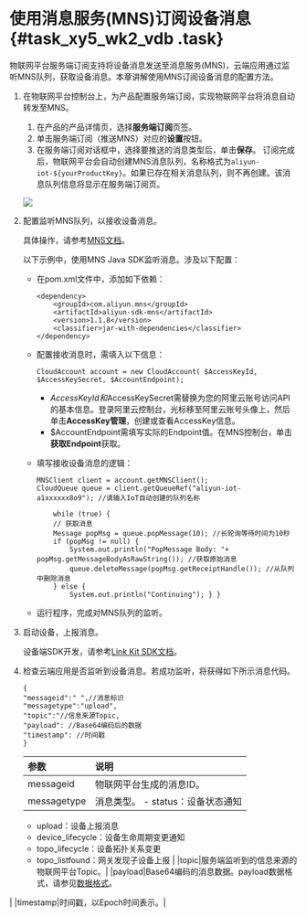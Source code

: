 # 使用消息服务\(MNS\)订阅设备消息 {#task_xy5_wk2_vdb .task}

物联网平台服务端订阅支持将设备消息发送至消息服务\(MNS\)，云端应用通过监听MNS队列，获取设备消息。本章讲解使用MNS订阅设备消息的配置方法。

1.  在物联网平台控制台上，为产品配置服务端订阅，实现物联网平台将消息自动转发至MNS。 

    1.  在产品的产品详情页，选择**服务端订阅**页签。 
    2.  单击服务端订阅（推送MNS）对应的**设置**按钮。 
    3.  在服务端订阅对话框中，选择要推送的消息类型后，单击**保存**。 
    订阅完成后，物联网平台会自动创建MNS消息队列，名称格式为`aliyun-iot-${yourProductKey}`。如果已存在相关消息队列，则不再创建。该消息队列信息将显示在服务端订阅页。

    ![](http://static-aliyun-doc.oss-cn-hangzhou.aliyuncs.com/assets/img/7461/155627064537625_zh-CN.png)

2.  配置监听MNS队列，以接收设备消息。 

    具体操作，请参考[MNS文档](https://help.aliyun.com/document_detail/27508.html)。

    以下示例中，使用MNS Java SDK监听消息。涉及以下配置：

    -   在pom.xml文件中，添加如下依赖：

        ```
        <dependency>
            <groupId>com.aliyun.mns</groupId>
            <artifactId>aliyun-sdk-mns</artifactId>
            <version>1.1.8</version>
            <classifier>jar-with-dependencies</classifier>
        </dependency>
        ```

    -   配置接收消息时，需填入以下信息：

        ```
        CloudAccount account = new CloudAccount( $AccessKeyId, $AccessKeySecret, $AccountEndpoint);
        ```

        -   $AccessKeyId和$AccessKeySecret需替换为您的阿里云账号访问API的基本信息。登录阿里云控制台，光标移至阿里云账号头像上，然后单击**AccessKey管理**，创建或查看AccessKey信息。
        -   $AccountEndpoint需填写实际的Endpoint值。在MNS控制台，单击**获取Endpoint**获取。
    -   填写接收设备消息的逻辑：

        ```
        MNSClient client = account.getMNSClient(); 
        CloudQueue queue = client.getQueueRef("aliyun-iot-a1xxxxxx8o9"); //请输入IoT自动创建的队列名称
         
            while (true) { 
            // 获取消息 
            Message popMsg = queue.popMessage(10); //长轮询等待时间为10秒      
            if (popMsg != null) { 
                System.out.println("PopMessage Body: "+ popMsg.getMessageBodyAsRawString()); //获取原始消息 
                queue.deleteMessage(popMsg.getReceiptHandle()); //从队列中删除消息 
            } else { 
                System.out.println("Continuing"); } }
        
        ```

    -   运行程序，完成对MNS队列的监听。
3.  启动设备，上报消息。 

    设备端SDK开发，请参考[Link Kit SDK文档](https://help.aliyun.com/document_detail/96624.html)。

4.  检查云端应用是否监听到设备消息。若成功监听，将获得如下所示消息代码。 

    ```
    {
    "messageid":" ",//消息标识
    "messagetype":"upload",
    "topic":"//信息来源Topic,
    "payload": //Base64编码后的数据
    "timestamp": //时间戳
    }
    ```

    |参数|说明|
    |:-|:-|
    |messageid|物联网平台生成的消息ID。|
    |messagetype|消息类型。    -   status：设备状态通知
    -   upload：设备上报消息
    -   device\_lifecycle：设备生命周期变更通知
    -   topo\_lifecycle：设备拓扑关系变更
    -   topo\_listfound：网关发现子设备上报
|
    |topic|服务端监听到的信息来源的物联网平台Topic。|
    |payload|Base64编码的消息数据。payload数据格式，请参见[数据格式](cn.zh-CN/用户指南/规则引擎/数据流转/数据格式.md#)。

|
    |timestamp|时间戳，以Epoch时间表示。|


